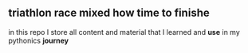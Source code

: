 ## **triathlon race mixed how time to finishe**
in this repo I store all content and material that I learned and **use** in my pythonics **journey**
